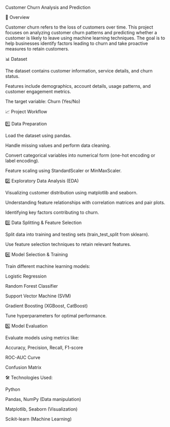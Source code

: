 Customer Churn Analysis and Prediction

📌 Overview

Customer churn refers to the loss of customers over time. This project focuses on analyzing customer churn patterns and predicting whether a customer is likely to leave using machine learning techniques. The goal is to help businesses identify factors leading to churn and take proactive measures to retain customers.

📊 Dataset

The dataset contains customer information, service details, and churn status.

Features include demographics, account details, usage patterns, and customer engagement metrics.

The target variable: Churn (Yes/No)

📈 Project Workflow

1️⃣ Data Preparation

Load the dataset using pandas.

Handle missing values and perform data cleaning.

Convert categorical variables into numerical form (one-hot encoding or label encoding).

Feature scaling using StandardScaler or MinMaxScaler.

2️⃣ Exploratory Data Analysis (EDA)

Visualizing customer distribution using matplotlib and seaborn.

Understanding feature relationships with correlation matrices and pair plots.

Identifying key factors contributing to churn.

3️⃣ Data Splitting & Feature Selection

Split data into training and testing sets (train_test_split from sklearn).

Use feature selection techniques to retain relevant features.

4️⃣ Model Selection & Training

Train different machine learning models:

Logistic Regression

Random Forest Classifier

Support Vector Machine (SVM)

Gradient Boosting (XGBoost, CatBoost)

Tune hyperparameters for optimal performance.

5️⃣ Model Evaluation

Evaluate models using metrics like:

Accuracy, Precision, Recall, F1-score

ROC-AUC Curve

Confusion Matrix


🛠️ Technologies Used:

Python

Pandas, NumPy (Data manipulation)

Matplotlib, Seaborn (Visualization)

Scikit-learn (Machine Learning)
